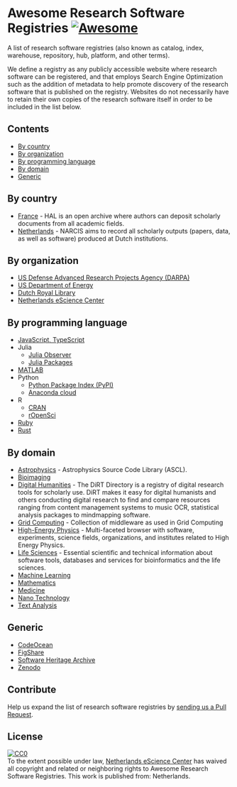 # Awesome Research Software Registries [![Awesome](https://awesome.re/badge.svg)](https://awesome.re)

A list of research software registries (also known as catalog, index, warehouse,
repository, hub, platform, and other terms).

We define a registry as any publicly accessible website where research software
can be registered, and that employs Search Engine Optimization such as the
addition of metadata to help promote discovery of the research software that is
published on the registry. Websites do not necessarily have to retain their own
copies of the research software itself in order to be included in the list
below.

## Contents

* [By country](#by-country)
* [By organization](#by-organization)
* [By programming language](#by-programming-language)
* [By domain](#by-domain)
* [Generic](#generic)

## By country

* [France](https://hal.archives-ouvertes.fr) - HAL is an open archive where
  authors can deposit scholarly documents from all academic fields.
* [Netherlands](https://narcis.nl) -  NARCIS aims to record all scholarly
  outputs (papers, data, as well as software) produced at Dutch institutions.

## By organization

* [US Defense Advanced Research Projects Agency (DARPA)](https://www.darpa.mil/opencatalog)
* [US Department of Energy](https://www.osti.gov/doecode/)
* [Dutch Royal Library](http://lab.kb.nl/)
* [Netherlands eScience Center](http://software.esciencecenter.nl)

## By programming language

* [JavaScript, TypeScript](https://npmjs.com)
* Julia
  * [Julia Observer](https://juliaobserver.com/packages)
  * [Julia Packages](https://pkg.julialang.org/docs/)
* [MATLAB](https://mathworks.com/matlabcentral/fileexchange/)
* Python
  * [Python Package Index (PyPI)](https://pypi.org)
  * [Anaconda cloud](https://anaconda.org)
* R
  * [CRAN](https://cran.r-project.org)
  * [rOpenSci](https://ropensci.github.io)
* [Ruby](https://rubygems.org)
* [Rust](https://crates.io)

## By domain

* [Astrophysics](https://ascl.net) - Astrophysics Source Code Library (ASCL).
* [Bioimaging](https://biii.eu)
* [Digital Humanities](http://dirtdirectory.org) - The DiRT Directory is a
  registry of digital research tools for scholarly use. DiRT makes it easy for
  digital humanists and others conducting digital research to find and compare
  resources ranging from content management systems to music OCR, statistical
  analysis packages to mindmapping software.
* [Grid Computing](https://appdb.egi.eu/browse/software) - Collection of middleware as used in Grid Computing
* [High-Energy Physics](http://www.hepsoftware.org) - Multi-faceted browser with
  software, experiments, science fields, organizations, and institutes related
  to High Energy Physics.
* [Life Sciences](https://bio.tools) - Essential scientific and technical
  information about software tools, databases and services for bioinformatics
  and the life sciences.
* [Machine Learning](https://mloss.org/software)
* [Mathematics](https://swmath.org)
* [Medicine](https://scicrunch.org)
* [Nano Technology](https://nanohub.org/resources/tools)
* [Text Analysis](http://tapor.ca/home)

## Generic

* [CodeOcean](https://codeocean.com)
* [FigShare](https://figshare.com)
* [Software Heritage Archive](https://www.softwareheritage.org)
* [Zenodo](https://zenodo.org)

## Contribute

Help us expand the list of research software registries by [sending us a Pull
Request](https://help.github.com/en/articles/creating-a-pull-request).

## License

<p xmlns:dct="http://purl.org/dc/terms/" xmlns:vcard="http://www.w3.org/2001/vcard-rdf/3.0#">
  <a rel="license"
     href="http://creativecommons.org/publicdomain/zero/1.0/">
    <img src="http://i.creativecommons.org/p/zero/1.0/88x31.png" style="border-style: none;" alt="CC0" />
  </a>
  <br />
  To the extent possible under law,
  <a rel="dct:publisher"
     href="https://github.com/nlesc/awesome-research-software-registries">
    <span property="dct:title">Netherlands eScience Center</span></a>
  has waived all copyright and related or neighboring rights to
  <span property="dct:title">Awesome Research Software Registries</span>.
This work is published from:
<span property="vcard:Country" datatype="dct:ISO3166"
      content="NL" about="https://github.com/nlesc/awesome-research-software-registries">
  Netherlands</span>.
</p>

